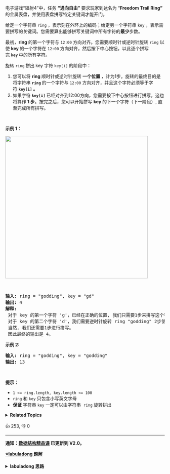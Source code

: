 <p>电子游戏“辐射4”中，任务 <strong>“通向自由”</strong> 要求玩家到达名为 “<strong>Freedom Trail Ring”</strong> 的金属表盘，并使用表盘拼写特定关键词才能开门。</p>

<p>给定一个字符串&nbsp;<code>ring</code>&nbsp;，表示刻在外环上的编码；给定另一个字符串&nbsp;<code>key</code>&nbsp;，表示需要拼写的关键词。您需要算出能够拼写关键词中所有字符的<strong>最少</strong>步数。</p>

<p>最初，<strong>ring&nbsp;</strong>的第一个字符与 <code>12:00</code> 方向对齐。您需要顺时针或逆时针旋转 <code>ring</code> 以使&nbsp;<strong>key&nbsp;</strong>的一个字符在 <code>12:00</code> 方向对齐，然后按下中心按钮，以此逐个拼写完&nbsp;<strong><code>key</code>&nbsp;</strong>中的所有字符。</p>

<p>旋转&nbsp;<code>ring</code><strong>&nbsp;</strong>拼出 key 字符&nbsp;<code>key[i]</code><strong>&nbsp;</strong>的阶段中：</p>

<ol> 
 <li>您可以将&nbsp;<strong>ring&nbsp;</strong>顺时针或逆时针旋转&nbsp;<strong>一个位置&nbsp;</strong>，计为1步。旋转的最终目的是将字符串&nbsp;<strong><code>ring</code>&nbsp;</strong>的一个字符与 <code>12:00</code> 方向对齐，并且这个字符必须等于字符&nbsp;<strong><code>key[i]</code> 。</strong></li> 
 <li>如果字符&nbsp;<strong><code>key[i]</code>&nbsp;</strong>已经对齐到12:00方向，您需要按下中心按钮进行拼写，这也将算作&nbsp;<strong>1 步</strong>。按完之后，您可以开始拼写&nbsp;<strong>key&nbsp;</strong>的下一个字符（下一阶段）, 直至完成所有拼写。</li> 
</ol>

<p>&nbsp;</p>

<p><strong>示例 1：</strong></p>

<p><img src="https://assets.leetcode.com/uploads/2018/10/22/ring.jpg" style="height: 450px; width: 450px;" /></p>

<center>
 &nbsp;
</center>

<pre>
<strong>输入:</strong> ring = "godding", key = "gd"
<strong>输出:</strong> 4
<strong>解释:</strong>
 对于 key 的第一个字符 'g'，已经在正确的位置, 我们只需要1步来拼写这个字符。 
 对于 key 的第二个字符 'd'，我们需要逆时针旋转 ring "godding" 2步使它变成 "ddinggo"。
 当然, 我们还需要1步进行拼写。
 因此最终的输出是 4。
</pre>

<p><strong>示例 2:</strong></p>

<pre>
<strong>输入:</strong> ring = "godding", key = "godding"
<strong>输出:</strong> 13
</pre>

<p>&nbsp;</p>

<p><strong>提示：</strong></p>

<ul> 
 <li><code>1 &lt;= ring.length, key.length &lt;= 100</code></li> 
 <li><code>ring</code>&nbsp;和&nbsp;<code>key</code>&nbsp;只包含小写英文字母</li> 
 <li><strong>保证</strong> 字符串&nbsp;<code>key</code>&nbsp;一定可以由字符串 &nbsp;<code>ring</code>&nbsp;旋转拼出</li> 
</ul>

<details><summary><strong>Related Topics</strong></summary>深度优先搜索 | 广度优先搜索 | 字符串 | 动态规划</details><br>

<div>👍 253, 👎 0</div>

<div id="labuladong"><hr>

**通知：[数据结构精品课](https://aep.h5.xeknow.com/s/1XJHEO) 已更新到 V2.0。**



<p><strong><a href="https://labuladong.github.io/article?qno=514" target="_blank">⭐️labuladong 题解</a></strong></p>
<details><summary><strong>labuladong 思路</strong></summary>

## 基本思路

`dp` 函数的定义如下：**当圆盘指针指向 `ring[i]` 时，输入字符串 `key[j..]` 至少需要 `dp(ring, i, key, j)` 次操作**。

根据这个定义，题目其实就是想计算 `dp(ring, 0, key, 0)` 的值，base case 就是 `dp(ring, i, key, len(key)) = 0`。

**详细题解：[动态规划帮我通关了《辐射4》](https://labuladong.github.io/article/fname.html?fname=转盘)**

**标签：[二维动态规划](https://mp.weixin.qq.com/mp/appmsgalbum?__biz=MzAxODQxMDM0Mw==&action=getalbum&album_id=2122017695998050308)，[动态规划](https://mp.weixin.qq.com/mp/appmsgalbum?__biz=MzAxODQxMDM0Mw==&action=getalbum&album_id=1318881141113536512)**

## 解法代码

```cpp
class Solution {
    public:
    // 字符 -> 索引列表
    unordered_map<char, vector<int>> charToIndex;
    // 备忘录
    vector<vector<int>> memo;

    /* 主函数 */
    int findRotateSteps(string ring, string key) {
        int m = ring.size();
        int n = key.size();
        // 备忘录全部初始化为 0
        memo.resize(m, vector<int>(n, 0));
        // 记录圆环上字符到索引的映射
        for (int i = 0; i < ring.size(); i++) {
            charToIndex[ring[i]].push_back(i);
        }
        // 圆盘指针最初指向 12 点钟方向，
        // 从第一个字符开始输入 key
        return dp(ring, 0, key, 0);
    }

    // 计算圆盘指针在 ring[i]，输入 key[j..] 的最少操作数
    int dp(string& ring, int i, string& key, int j) {
        // base case 完成输入
        if (j == key.size()) return 0;
        // 查找备忘录，避免重叠子问题
        if (memo[i][j] != 0) return memo[i][j];

        int n = ring.size();
        // 做选择
        int res = INT_MAX;
        // ring 上可能有多个字符 key[j]
        for (int k : charToIndex[key[j]]) {
            // 拨动指针的次数
            int delta = abs(k - i);
            // 选择顺时针还是逆时针
            delta = min(delta, n - delta);
            // 将指针拨到 ring[k]，继续输入 key[j+1..]
            int subProblem = dp(ring, k, key, j + 1);
            // 选择「整体」操作次数最少的
            // 加一是因为按动按钮也是一次操作
            res = min(res, 1 + delta + subProblem);
        }
        // 将结果存入备忘录
        memo[i][j] = res;
        return res;
    }
};
```

</details>
</div>




